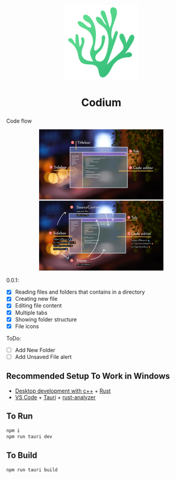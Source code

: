 <div id="vscodium-logo" align="center">
    <br />
    <img src="./src/assets/icons/png/green/nobg_jared18.png" alt="Codium Logo" width="200"/>
    <h1>Codium</h1>
    <h3></h3>
</div>

Code flow

<div id="vscodium-logo" align="center">
    <img src="./docs/core 1.png" alt="Code flow" width="330"/>
    <img src="./docs/core 2.png" alt="Code flow" width="330"/>
</div>

0.0.1:

- [x] Reading files and folders that contains in a directory
- [x] Creating new file
- [x] Editing file content
- [x] Multiple tabs
- [x] Showing folder structure
- [x] File icons

ToDo:

- [ ] Add New Folder
- [ ] Add Unsaved File alert

## Recommended Setup To Work in Windows

- [Desktop development with c++](https://learn.microsoft.com/en-us/cpp/build/vscpp-step-0-installation?view=msvc-170) + [Rust](https://www.rust-lang.org/tools/install)
- [VS Code](https://code.visualstudio.com/) + [Tauri](https://marketplace.visualstudio.com/items?itemName=tauri-apps.tauri-vscode) + [rust-analyzer](https://marketplace.visualstudio.com/items?itemName=rust-lang.rust-analyzer)

## To Run

```properties
npm i
npm run tauri dev
```

## To Build

```properties
npm run tauri build
```
